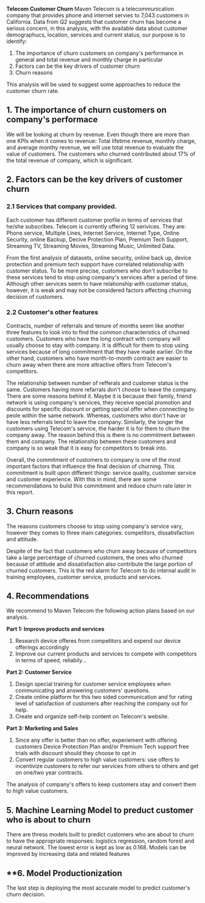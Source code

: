**Telecom Customer Churn**
Maven Telecom is a telecommunication company that provides phone and internet servies to 7,043 customers in California. Data from Q2 suggests that customer churn has become a serious concern, in this analysis, with the available data about customer demographucs, location, services and current status, our purpose is to identify:
1. The importance of churn customers on company's performance in general and total revenue and monthly charge in particular
2. Factors can be the key drivers of customer churn
3. Churn reasons

This analysis will be used to suggest some approaches to reduce the customer churn rate.

## **1. The importance of churn customers on company's performace**
We will be looking at churn by revenue. Even though there are more than one KPIs when it comes to revenue: Total lifetime revenue, monthly charge, and average monthy revenue, we will use total revenue to evaluate the value of customers. The customers who churned contributed about 17% of the total revenue of company, which is significant.

## **2. Factors can be the key drivers of customer churn**
### **2.1 Services that company provided.**
Each customer has different customer profile in terms of services that he/she subscribes. Telecom is currently offering 12 serivices. They are: Phone service, Multiple Lines, Internet Service, Internet Type, Online Security, online Backup, Decive Protection Plan, Premium Tech Support, Streaming TV, Streaming Movies, Streaming Music, Unlimited Data.

From the first analysis of datasets, online security, online back up, device protection and premium tech support have correlated relationship with customer status. To be more precise, customers who don't subscribe to these services tend to stop using company's services after a period of time. Although other services seem to have relationship with customer status, however, it is weak and may not be considered factors affecting churning decision of customers.


### 2.2 Customer's other features
Contracts, number of referrals and tenure of months seem like another three features to look into to find the common characteristics of churned customers. 
Customers who have the long contract with company will usually choose to stay with company. It is difficult for them to stop using services because of long commitment that they have made earlier. On the other hand, customers who have month-to-month contract are easier to churn away when there are more attractive offers from Telecom's competitors. 

The relationship between number of refferals and customer status is the same. Customers having more refarrals don't choose to leave the company. There are some reasons behind it. Maybe it is because their family, friend network is using company's services, they receive special promotion and discounts for specific discount or getting special offer when connecting to peole within the same network. Whereas, customers who don't have or have less referrals tend to leave the company. Similarly, the longer the customers using Telecom's service, the harder it is for them to churn the company away. The reason behind this is there is no commitment between them and company. The relationship between these customers and company is so weak that it is easy for competitors to break into. 


Overall, the commitment of customers to company is one of the most important factors that influence the final decision of churning. This commitment is built upon different things: service quality, customer service and customer experience. With this in mind, there are some recommendations to build this commitment and reduce churn rate later in this report. 

## **3. Churn reasons**
The reasons customers choose to stop using company's service vary, however they comes to three main categories: competitors, dissatisfaction and attitude. 

Despite of the fact that customers who churn away because of competitors take a large percentage of churned customers, the ones who churned because of attitude and dissatisfaction also contribute the large portion of churned customers. This is the red alarm for Telecom to do internal audit in training employees, customer service, products and services. 

## **4. Recommendations**

We recommend to Maven Telecom the following action plans based on our analysis.

**Part 1: Improve products and services**
1. Research device offeres from competitors and expend our device offerings accordingly
2. Improve our current products and services to compete with competitors in terms of speed, reliabily...

**Part 2: Customer Service**
1. Design special training for customer service employees when communicating and answering customers' questions. 
2. Create online platform for this two sided communication and for rating level of satisfaction of customers after reaching the company out for help. 
3. Create and organize self-help content on Telecom's website.

**Part 3: Marketing and Sales**
1. Since any offer is better than no offer, experiement with offering customers Device Protection Plan and/or Premium Tech support free trials with discount should they choose to opt in
2. Convert regular customers to high value customers: use offers to incentivize customers to refer our services from others to others and get on one/two year contracts. 

The analysis of company's offers to keep customers stay and convert them to high value customers. 

## **5. Machine Learning Model to preduct customer who is about to churn**
There are thress models built to predict customers who are about to churn to have the appropriate responses: logistics regression, random forest and neural network. The lowest error is kept as low as 0.168. Models can be improved by increasing data and related features

## **6. Model Productionization
The last step is deploying the most accurate model to predict customer's churn decision. 
